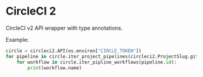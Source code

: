 # CircleCI 2

CircleCI v2 API wrapper with type annotations.

Example:

```python
circle = circleci2.API(os.environ["CIRCLE_TOKEN"])
for pipeline in circle.iter_project_pipelines(circleci2.ProjectSlug.github("r-darwish", "circle2")):
    for workflow in circle.iter_pipline_workflows(pipeline.id):
        print(workflow.name)
```
